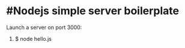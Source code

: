 #Nodejs simple server boilerplate
========================================
Launch a server on port 3000:
1. $ node hello.js